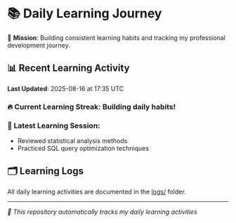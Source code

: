 # 📚 Daily Learning Journey

🎯 **Mission**: Building consistent learning habits and tracking my professional development journey.

## 📊 Recent Learning Activity

**Last Updated**: 2025-08-16 at 17:35 UTC

### 🔥 Current Learning Streak: Building daily habits!

### 📝 Latest Learning Session:
- Reviewed statistical analysis methods
- Practiced SQL query optimization techniques

## 🗂️ Learning Logs

All daily learning activities are documented in the [logs/](./logs/) folder.

---
*🤖 This repository automatically tracks my daily learning activities*
